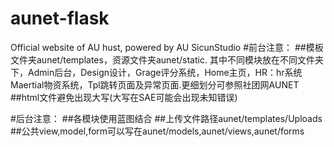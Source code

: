 # aunet-flask
Official website of AU hust, powered by AU SicunStudio
#前台注意：
##模板文件夹aunet/templates，资源文件夹aunet/static.
其中不同模块放在不同文件夹下，Admin后台，Design设计，Grage评分系统，Home主页，HR：hr系统
Maertial物资系统，Tpl跳转页面及异常页面.更细划分可参照社团网AUNET
##html文件避免出现大写(大写在SAE可能会出现未知错误)

#后台注意：
##各模块使用蓝图结合
##上传文件路径aunet/templates/Uploads
##公共view,model,form可以写在aunet/models,aunet/views,aunet/forms




